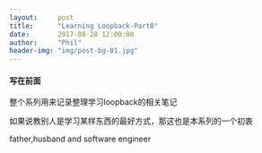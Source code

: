 ```yaml
---
layout:     post
title:      "Learning Loopback-Part0"
date:       2017-08-28 12:00:00
author:     "Phil"
header-img: "img/post-bg-01.jpg"
---
```


#### 写在前面

整个系列用来记录整理学习loopback的相关笔记

如果说教别人是学习某样东西的最好方式，那这也是本系列的一个初衷

father,husband and software engineer
